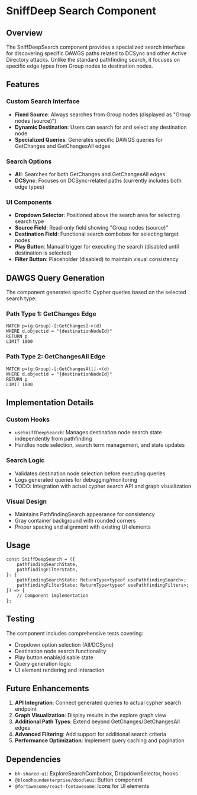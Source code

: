 # SniffDeep Search Component

## Overview

The SniffDeepSearch component provides a specialized search interface for discovering specific DAWGS paths related to DCSync and other Active Directory attacks. Unlike the standard pathfinding search, it focuses on specific edge types from Group nodes to destination nodes.

## Features

### Custom Search Interface
- **Fixed Source**: Always searches from Group nodes (displayed as "Group nodes (source)")
- **Dynamic Destination**: Users can search for and select any destination node
- **Specialized Queries**: Generates specific DAWGS queries for GetChanges and GetChangesAll edges

### Search Options
- **All**: Searches for both GetChanges and GetChangesAll edges
- **DCSync**: Focuses on DCSync-related paths (currently includes both edge types)

### UI Components
- **Dropdown Selector**: Positioned above the search area for selecting search type
- **Source Field**: Read-only field showing "Group nodes (source)" 
- **Destination Field**: Functional search combobox for selecting target nodes
- **Play Button**: Manual trigger for executing the search (disabled until destination is selected)
- **Filter Button**: Placeholder (disabled) to maintain visual consistency

## DAWGS Query Generation

The component generates specific Cypher queries based on the selected search type:

### Path Type 1: GetChanges Edge
```cypher
MATCH p=(g:Group)-[:GetChanges]->(d)
WHERE d.objectid = "{destinationNodeId}"
RETURN p
LIMIT 1000
```

### Path Type 2: GetChangesAll Edge  
```cypher
MATCH p=(g:Group)-[:GetChangesAll]->(d)
WHERE d.objectid = "{destinationNodeId}"
RETURN p
LIMIT 1000
```

## Implementation Details

### Custom Hooks
- `useSniffDeepSearch`: Manages destination node search state independently from pathfinding
- Handles node selection, search term management, and state updates

### Search Logic
- Validates destination node selection before executing queries
- Logs generated queries for debugging/monitoring
- TODO: Integration with actual cypher search API and graph visualization

### Visual Design
- Maintains PathfindingSearch appearance for consistency
- Gray container background with rounded corners
- Proper spacing and alignment with existing UI elements

## Usage

```tsx
const SniffDeepSearch = ({
    pathfindingSearchState,
    pathfindingFilterState,
}: {
    pathfindingSearchState: ReturnType<typeof usePathfindingSearch>;
    pathfindingFilterState: ReturnType<typeof usePathfindingFilters>;
}) => {
    // Component implementation
};
```

## Testing

The component includes comprehensive tests covering:
- Dropdown option selection (All/DCSync)
- Destination node search functionality  
- Play button enable/disable state
- Query generation logic
- UI element rendering and interaction

## Future Enhancements

1. **API Integration**: Connect generated queries to actual cypher search endpoint
2. **Graph Visualization**: Display results in the explore graph view
3. **Additional Path Types**: Extend beyond GetChanges/GetChangesAll edges
4. **Advanced Filtering**: Add support for additional search criteria
5. **Performance Optimization**: Implement query caching and pagination

## Dependencies

- `bh-shared-ui`: ExploreSearchCombobox, DropdownSelector, hooks
- `@bloodhoundenterprise/doodleui`: Button component
- `@fortawesome/react-fontawesome`: Icons for UI elements
